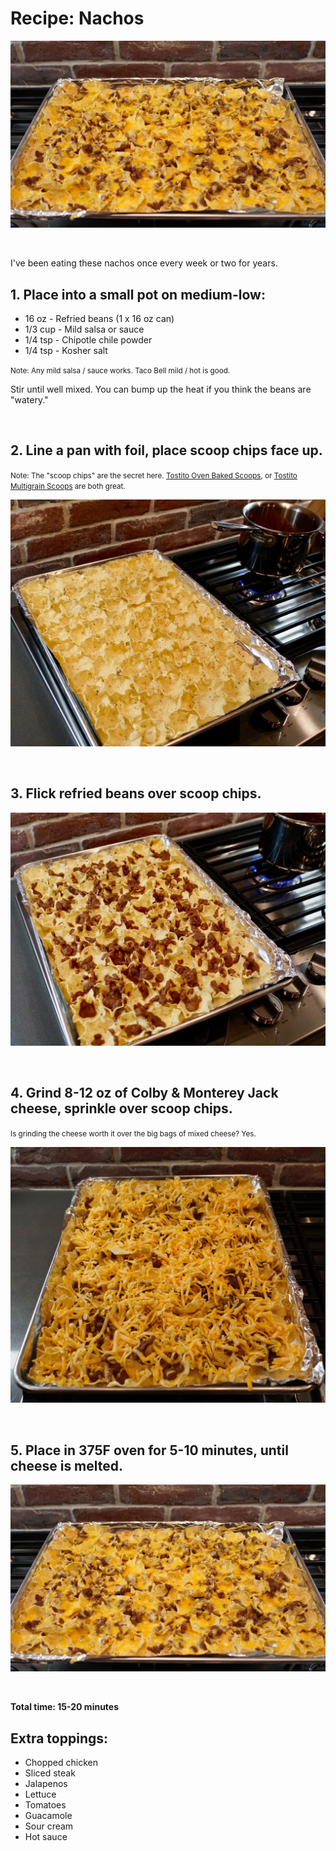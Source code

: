 # Recipe: Nachos

[![](images/food/nachos-4.jpg)](images/food/nachos-4.jpg)

<br>

I've been eating these nachos once every week or two for years.

## 1. Place into a small pot on medium-low:
* 16 oz - Refried beans (1 x 16 oz can)
* 1/3 cup - Mild salsa or sauce
* 1/4 tsp - Chipotle chile powder
* 1/4 tsp - Kosher salt

<small>Note: Any mild salsa / sauce works. Taco Bell mild / hot is good.</small>

Stir until well mixed. You can bump up the heat if you think the beans are "watery."

<br>

## 2. Line a pan with foil, place scoop chips face up.

<small>Note: The "scoop chips" are the secret here. [Tostito Oven Baked Scoops](http://www.fritolay.com/snacks/product-page/oven-baked/tostitos-oven-baked-scoops-tortilla-chips), or [Tostito Multigrain Scoops](http://www.fritolay.com/snacks/product-page/tostitos/tostitos-multigrain-scoops-tortilla-chips) are both great.</small>

[![](images/food/nachos-1.jpg)](images/food/nachos-1.jpg)

<br>

## 3. Flick refried beans over scoop chips.

[![](images/food/nachos-2.jpg)](images/food/nachos-2.jpg)

<br>

## 4. Grind 8-12 oz of Colby & Monterey Jack cheese, sprinkle over scoop chips.

<small>Is grinding the cheese worth it over the big bags of mixed cheese? Yes.</small>

[![](images/food/nachos-3.jpg)](images/food/nachos-3.jpg)

<br>

## 5. Place in 375F oven for 5-10 minutes, until cheese is melted.

[![](images/food/nachos-4.jpg)](images/food/nachos-4.jpg)

<br>

<strong>Total time: 15-20 minutes</strong>

## Extra toppings:
* Chopped chicken
* Sliced steak
* Jalapenos
* Lettuce
* Tomatoes
* Guacamole
* Sour cream
* Hot sauce